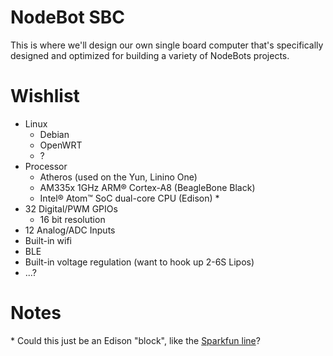 # NodeBot SBC

This is where we'll design our own single board computer that's specifically designed and optimized for building a variety of NodeBots projects.


# Wishlist

- Linux
    + Debian
    + OpenWRT
    + ?
- Processor
    + Atheros (used on the Yun, Linino One)
    + AM335x 1GHz ARM® Cortex-A8 (BeagleBone Black)
    + Intel® Atom™ SoC dual-core CPU (Edison) \*
- 32 Digital/PWM GPIOs
    + 16 bit resolution
- 12 Analog/ADC Inputs
- Built-in wifi
- BLE
- Built-in voltage regulation (want to hook up 2-6S Lipos)
- ...?



# Notes

\* Could this just be an Edison "block", like the [Sparkfun line](http://youtu.be/GY8kaaFzbTE?t=3m8s)? 
